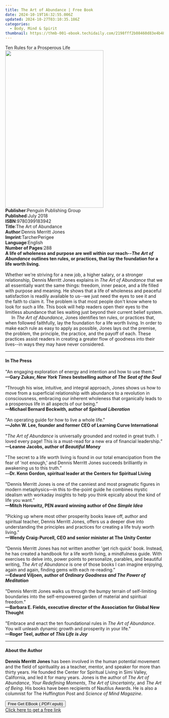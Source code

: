 ```yaml
---
title: The Art of Abundance | Free Book
date: 2024-10-19T16:32:55.006Z
updated: 2024-10-27T03:10:35.186Z
categories:
  - Body, Mind & Spirit
thumbnail: https://thmb-001-ebook.techidaily.com/2198fff2b08460d83e4b482621059802c847bf04f49b41f0898b611d7bcccef6.jpg
---
```

<main id="book-container">
  <div class="flex flex-col">
    <div class="book-brief flex-1 py-6 px-4 sm:p-6 md:py-10 md:px-8">
      <!-- brief-->
      <div class="book-brief-main">Ten Rules for a Prosperous Life</div>
    </div>
    <div
      class="book-meta-info flex-1 grid gap-4 col-start-1 col-end-3 row-start-1 sm:mb-6 sm:grid-cols-4 lg:gap-6 lg:col-start-2 lg:row-end-6 lg:row-span-6 lg:mb-0"
    >
      <div
        class="book-meta-info-left place-content-center mt-4 p-4 text-sm leading-6 col-start-2 col-span-2 dark:text-slate-400"
      >
        <img
          class="w-full h-500 object-cover rounded-lg sm:h-255 sm:col-span-2 lg:col-span-full"
          src="https://img-001-ebook.techidaily.com/3177b04e7894519a308976dfcd288f717b74064c85b6af5eb5c8ee0c57d076f1.jpg"
          alt=""
          width="312"
          height="500"
        />
      </div>
      <div
        class="book-meta-info-right mt-2 col-start-1 row-start-2 col-span-3 self-center"
      >
        <!-- meta data  -->
        <div class="flex flex-col px-4 md:px-8">
          <div class="flex-1">
            <strong>Publisher</strong>:<span class="px-2"
              >Penguin Publishing Group</span
            >
          </div>
          <div class="flex-1">
            <strong>Published</strong>:<span class="px-2">July 2018</span>
          </div>
          <div class="flex-1">
            <strong>ISBN</strong>:<span class="px-2">9780399183942</span>
          </div>
          <div class="flex-1">
            <strong>Title</strong>:<span class="px-2"
              >The Art of Abundance</span
            >
          </div>
          <div class="flex-1">
            <strong>Author</strong>:<span class="px-2"
              >Dennis Merritt Jones</span
            >
          </div>
          <div class="flex-1">
            <strong>Imprint</strong>:<span class="px-2">TarcherPerigee</span>
          </div>
          <div class="flex-1">
            <strong>Language</strong>:<span class="px-2">English</span>
          </div>
          <div class="flex-1">
            <strong>Number of Pages</strong>:<span class="px-2">288</span>
          </div>
        </div>
      </div>
    </div>
    <div class="book-description flex-1 py-6 px-4 sm:p-6 md:py-10 md:px-8">
      <div class="book-description-main">
        <div accordion-content="" id="description">
          <b
            >A life of wholeness and purpose are well within our reach--<i
              >The Art of Abundance</i
            >
            outlines ten rules, or practices, that lay the foundation for a life
            worth living.</b
          ><br /><br />Whether we're striving for a new job, a higher salary, or
          a stronger relationship, Dennis Merritt Jones explains in
          <i>The Art of Abundance</i> that we all essentially want the same
          things: freedom, inner peace, and a life filled with purpose and
          meaning. He shows that a life of wholeness and peaceful satisfaction
          is readily available to us--we just need the eyes to see it and the
          faith to claim it. The problem is that most people don't know where to
          look for such a life. This book will help readers open their eyes to
          the limitless abundance that lies waiting just beyond their current
          belief system.<br />&nbsp;&nbsp;&nbsp;&nbsp; In
          <i>The Art of Abundance</i>, Jones identifies ten rules, or practices
          that, when followed faithfully, lay the foundation for a life worth
          living. In order to make each rule as easy to apply as possible, Jones
          lays out the premise, the problem, the principle, the practice, and
          the payoff of each. These practices assist readers in creating a
          greater flow of goodness into their lives--in ways they may have never
          considered.
        </div>
        <div class="accordion-fader"></div>
      </div>
    </div>
    <div class="book-excerpts flex-1 py-6 px-4 sm:p-6 md:py-10 md:px-8">
      <!-- excerpts-->
      <div class="book-excerpts-main">
        <hr />
        <h4 class="placeholder placeholder-heading">
          <span>In The Press</span>
        </h4>
        <p>
          "An engaging exploration of energy and intention and how to use
          them."<br /><b
            >—Gary Zukav, <i>New York Times</i> bestselling author of
            <i>The Seat of the Soul<br /></i></b
          ><br />“Through his wise, intuitive, and integral approach, Jones
          shows us how to move from a superficial relationship with abundance to
          a revolution in consciousness,&nbsp;embracing our inherent wholeness
          that organically leads to a prosperous life in all aspects of our
          being.”<br /><b
            >—Michael Bernard Beckwith, author of
            <i>Spiritual Liberation&nbsp;<br /><br /></i></b
          >"An operating guide for how to live a whole life."<b
            ><i><br /></i>—<b>John W. Lee</b>, founder and former CEO of
            Learning Curve International <i><br /><br /></i></b
          >"<i>The Art of Abundance</i> is universally grounded and rooted in
          great truth. I loved every page! This is a must-read for a new era of
          financial leadership.”<b
            ><i><br /></i><b>—Leanne Jacobs</b>, author of
            <i><i>Beautiful Money</i><br /></i></b
          ><br />"The secret to a life worth living is found in our total
          emancipation from the fear of 'not enough,' and Dennis Merritt Jones
          succeeds brilliantly in awakening us to this truth.”<br />—<b
            >Dr. Kenn Gordon,&nbsp;spiritual leader at the Centers for Spiritual
            Living</b
          ><br /><br />"Dennis Merritt Jones is one of the canniest and most
          pragmatic figures in modern metaphysics—in this to-the-point guide he
          combines mystic idealism with workaday insights to help you think
          epically about the kind of life you want.”<br /><b
            >—Mitch Horowitz, PEN award winning author of
            <i>One Simple Idea<br /></i></b
          ><i><br /></i>"Picking up where most other prosperity books leave off,
          author and spiritual teacher, Dennis Merritt Jones, offers us a deeper
          dive into understanding the principles and practices for creating a
          life truly worth living."<br /><b
            >—Wendy Craig-Purcell, CEO and senior minister at The Unity
            Center</b
          ><i><br /><br /></i>“Dennis Merritt Jones has not written another 'get
          rich quick' book. Instead, he has created a handbook for a life worth
          living, a mindfulness guide. With exercises to delve into, power
          points to personalize, parables, and beautiful writing,
          <i>The Art of Abundance</i> is one of those books I can imagine
          enjoying, again and again, finding gems with each re-reading.”<b
            ><i><br /></i><b>—Edward Viljoen</b>, author of
            <i
              ><i>Ordinary Goodness </i>and<i>
                The Power of Meditation<br /></i></i></b
          ><br />"Dennis Merritt Jones walks us through the bumpy terrain of
          self-limiting boundaries into the self-empowered garden of material
          and spiritual freedom."<br /><b
            >—Barbara E. Fields, executive director of the Association for
            Global New Thought<br /><br /></b
          >"Embrace and enact the ten foundational rules in&nbsp;<i
            >The Art of Abundance</i
          >. You will unleash dynamic growth and prosperity in your life."<b
            ><br />
            <b>—Roger Teel</b>, author of <i>This Life is Joy</i><br
          /></b>
        </p>
      </div>
    </div>
    <div class="book-about-author flex-1 py-6 px-4 sm:p-6 md:py-10 md:px-8">
      <!-- about author-->
      <div class="book-main-author-main">
        <hr />
        <h4 class="placeholder placeholder-heading">
          <span>About the Author</span>
        </h4>
        <p>
          <b>Dennis Merritt Jones</b>&nbsp;has been involved in the human
          potential movement and the field of spirituality as a teacher, mentor,
          and speaker for more than thirty years. He founded the Center for
          Spiritual Living in Simi Valley, California, and led it for many
          years. Jones is the author of <i>The Art of Abundance</i>,&nbsp;<i
            >Your Redefining Moments</i
          >,&nbsp;<i>The Art of Uncertainty</i>, and&nbsp;<i>The Art of Being</i
          >. His books have been recipients of Nautilus Awards. He is also a
          columnist for The Huffington Post and&nbsp;<i
            >Science of Mind Magazine</i
          >.
        </p>
      </div>
    </div>
    <div class="book-free-get flex-1 py-6 px-4 sm:p-6 md:py-10 md:px-8">
      <button
        id="btn-free-get"
        class="bg-blue-500 hover:bg-blue-700 text-white font-bold py-2 px-4 rounded"
      >
        Free Get EBook (.PDF/.epub)
      </button>
      <div id="countdown-display" class="px-2 text-lg mt-2"></div>
      <a
        id="free-link"
        class="hidden bg-blue-500 hover:bg-blue-700 text-white font-bold py-2 px-4 rounded"
        href="https://www.ebooks.com/en-us/book/95902301/the-art-of-abundance/dennis-merritt-jones/"
        target="_blank"
        >Click here to get a free link</a
      >
    </div>
    <script>
      let countdownTime = 0;
      let countdownInterval = null;
      document
        .getElementById('btn-free-get')
        .addEventListener('click', startCountdown);
      function startCountdown() {
        countdownTime = new Date().getTime() + 60000 * 3;
        countdownInterval = setInterval(updateCountdown, 1000);
        document.getElementById('btn-free-get').disabled = true;
        document
          .getElementById('btn-free-get')
          .classList.add('bg-gray-500', 'cursor-not-allowed');
      }
      function updateCountdown() {
        let currentTime = new Date().getTime();
        let timeLeft = countdownTime - currentTime;
        let secondsLeft = Math.floor(timeLeft / 1000);
        document.getElementById('countdown-display').innerHTML =
          `Remaining time: ${secondsLeft} seconds.`;
        if (secondsLeft <= 0) {
          clearInterval(countdownInterval);
          document.getElementById('btn-free-get').classList.add('hidden');
          document.getElementById('free-link').classList.remove('hidden');
          document.getElementById('countdown-display').innerHTML = '';
        }
      }
    </script>
  </div>
</main>

<ins class="adsbygoogle"
      style="display:block"
      data-ad-client="ca-pub-7571918770474297"
      data-ad-slot="8358498916"
      data-ad-format="auto"
      data-full-width-responsive="true"></ins>
    
